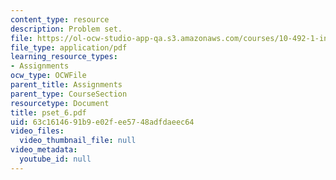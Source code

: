 ```yaml
---
content_type: resource
description: Problem set.
file: https://ol-ocw-studio-app-qa.s3.amazonaws.com/courses/10-492-1-integrated-chemical-engineering-topics-i-process-control-by-design-fall-2004/63c1614691b9e02fee5748adfdaeec64_pset_6.pdf
file_type: application/pdf
learning_resource_types:
- Assignments
ocw_type: OCWFile
parent_title: Assignments
parent_type: CourseSection
resourcetype: Document
title: pset_6.pdf
uid: 63c16146-91b9-e02f-ee57-48adfdaeec64
video_files:
  video_thumbnail_file: null
video_metadata:
  youtube_id: null
---
```

